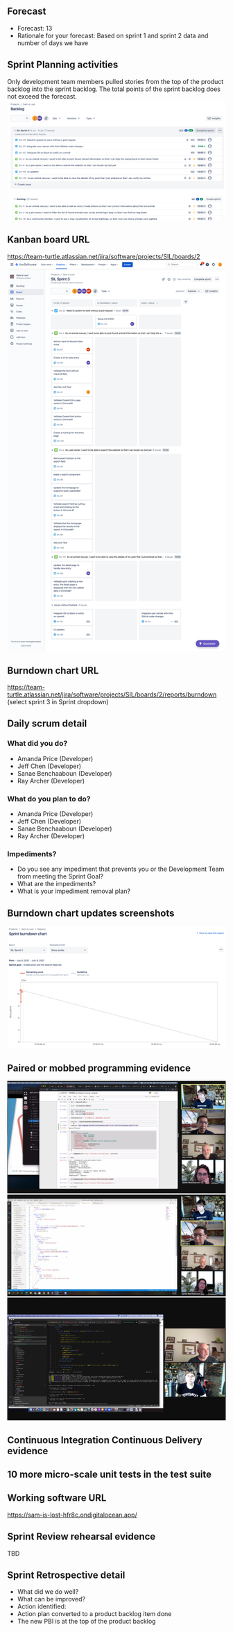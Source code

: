 ## Forecast 
  * Forecast: 13
  * Rationale for your forecast: Based on sprint 1 and sprint 2 data and number of days we have
## Sprint Planning activities
Only development team members pulled stories from the top of the product backlog into the sprint backlog.
The total points of the sprint backlog does not exceed the forecast.
![sprint3_sprint_backlog](/project-part-2/sprint3_sprint_backlog.png)

## Kanban board URL
https://team-turtle.atlassian.net/jira/software/projects/SIL/boards/2
![sprint3_kanban_initial](/project-part-2/sprint3_kanban_initial.png)

## Burndown chart URL
https://team-turtle.atlassian.net/jira/software/projects/SIL/boards/2/reports/burndown (select sprint 3 in Sprint dropdown)

## Daily scrum detail
### What did you do?
* Amanda Price (Developer)
* Jeff Chen (Developer)
* Sanae Benchaaboun (Developer)
* Ray Archer (Developer)
### What do you plan to do?
* Amanda Price (Developer)
* Jeff Chen (Developer)
* Sanae Benchaaboun (Developer)
* Ray Archer (Developer)
### Impediments?
* Do you see any impediment that prevents you or the Development Team from meeting the Sprint Goal? 
* What are the impediments?
* What is your impediment removal plan? 
## Burndown chart updates screenshots 
![sprint3_burndown_initial](/project-part-2/sprint3_burndown_initial.png)

## Paired or mobbed programming evidence 
![sprint3_mob_programming1](/project-part-2/sprint3_mod_programming1.png)
![sprint3_mob_programming2](/project-part-2/sprint3_mod_programming2.png)
![sprint3_pair_programming3](/project-part-2/pair_0707.png)

## Continuous Integration Continuous Delivery evidence 

## 10 more micro-scale unit tests in the test suite 

## Working software URL
https://sam-is-lost-hfr8c.ondigitalocean.app/

## Sprint Review rehearsal evidence  
TBD

## Sprint Retrospective detail 
* What did we do well?
* What can be improved?
* Action identified: 
* Action plan converted to a product backlog item done
* The new PBI is at the top of the product backlog
